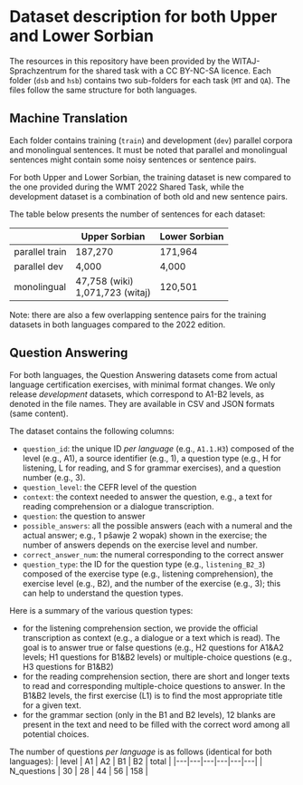 # Dataset description for both Upper and Lower Sorbian

The resources in this repository have been provided by the WITAJ-Sprachzentrum for the shared task with a CC BY-NC-SA licence.
Each folder (`dsb` and `hsb`) contains two sub-folders for each task (`MT` and `QA`).
The files follow the same structure for both languages.

## Machine Translation

Each folder contains training (`train`) and development (`dev`) parallel corpora and monolingual sentences. It must be noted that parallel and monolingual sentences might contain some noisy sentences or sentence pairs.

For both Upper and Lower Sorbian, the training dataset is new compared to the one provided during the WMT 2022 Shared Task, while the development dataset is a combination of both old and new sentence pairs. 

The table below presents the number of sentences for each dataset:

|  | Upper Sorbian | Lower Sorbian |
|---|---|---|
| parallel train | 187,270 | 171,964 |
| parallel dev | 4,000 | 4,000 |
| monolingual | 47,758 (wiki) <br> 1,071,723 (witaj) | 120,501 |

Note: there are also a few overlapping sentence pairs for the training datasets in both languages compared to the 2022 edition.


## Question Answering

For both languages, the Question Answering datasets come from actual language certification exercises, with minimal format changes. 
We only release *development* datasets, which correspond to A1-B2 levels, as denoted in the file names. 
They are available in CSV and JSON formats (same content).

The dataset contains the following columns:
- `question_id`: the unique ID *per language* (e.g., `A1.1.H3`) composed of the level (e.g., A1), a source identifier (e.g., 1), a question type (e.g., H for listening, L for reading, and S for grammar exercises), and a question number (e.g., 3).
- `question_level`: the CEFR level of the question
- `context`: the context needed to answer the question, e.g., a text for reading comprehension or a dialogue transcription.
- `question`: the question to answer
- `possible_answers`: all the possible answers (each with a numeral and the actual answer; e.g., 1 pšawje
2 wopak) shown in the exercise; the number of answers depends on the exercise level and number.
- `correct_answer_num`: the numeral corresponding to the correct answer
- `question_type`: the ID for the question type (e.g., `listening_B2_3`) composed of the exercise type (e.g., listening comprehension), the exercise level (e.g., B2), and the number of the exercise (e.g., 3); this can help to understand the question types.

Here is a summary of the various question types:
- for the listening comprehension section, we provide the official transcription as context (e.g., a dialogue or a text which is read). The goal is to answer true or false questions (e.g., H2 questions for A1&A2 levels; H1 questions for B1&B2 levels) or multiple-choice questions (e.g., H3 questions for B1&B2)
- for the reading comprehension section, there are short and longer texts to read and corresponding multiple-choice questions to answer. In the B1&B2 levels, the first exercise (L1) is to find the most appropriate title for a given text.
- for the grammar section (only in the B1 and B2 levels), 12 blanks are present in the text and need to be filled with the correct word among all potential choices.

The number of questions *per language* is as follows (identical for both languages):
| level | A1 | A2 | B1 | B2 | total |
|---|---|---|---|---|---|
| N_questions | 30 | 28 | 44 | 56 | 158 |
